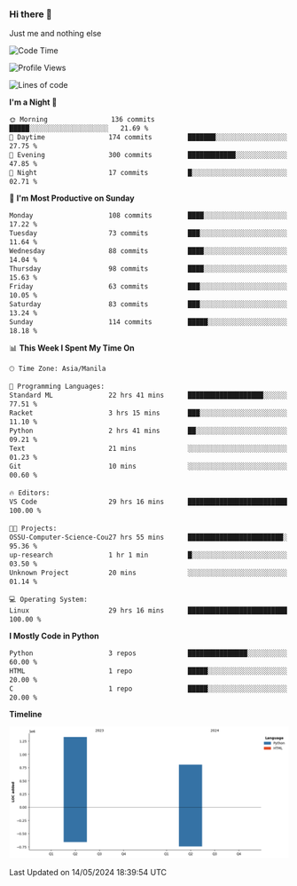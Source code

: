 ### Hi there 👋

Just me and nothing else


<!--START_SECTION:waka-->
![Code Time](http://img.shields.io/badge/Code%20Time-272%20hrs%2019%20mins-blue)

![Profile Views](http://img.shields.io/badge/Profile%20Views-9-blue)

![Lines of code](https://img.shields.io/badge/From%20Hello%20World%20I%27ve%20Written-2.1%20million%20lines%20of%20code-blue)

**I'm a Night 🦉** 

```text
🌞 Morning                136 commits         █████░░░░░░░░░░░░░░░░░░░░   21.69 % 
🌆 Daytime                174 commits         ███████░░░░░░░░░░░░░░░░░░   27.75 % 
🌃 Evening                300 commits         ████████████░░░░░░░░░░░░░   47.85 % 
🌙 Night                  17 commits          █░░░░░░░░░░░░░░░░░░░░░░░░   02.71 % 
```
📅 **I'm Most Productive on Sunday** 

```text
Monday                   108 commits         ████░░░░░░░░░░░░░░░░░░░░░   17.22 % 
Tuesday                  73 commits          ███░░░░░░░░░░░░░░░░░░░░░░   11.64 % 
Wednesday                88 commits          ████░░░░░░░░░░░░░░░░░░░░░   14.04 % 
Thursday                 98 commits          ████░░░░░░░░░░░░░░░░░░░░░   15.63 % 
Friday                   63 commits          ███░░░░░░░░░░░░░░░░░░░░░░   10.05 % 
Saturday                 83 commits          ███░░░░░░░░░░░░░░░░░░░░░░   13.24 % 
Sunday                   114 commits         █████░░░░░░░░░░░░░░░░░░░░   18.18 % 
```


📊 **This Week I Spent My Time On** 

```text
🕑︎ Time Zone: Asia/Manila

💬 Programming Languages: 
Standard ML              22 hrs 41 mins      ███████████████████░░░░░░   77.51 % 
Racket                   3 hrs 15 mins       ███░░░░░░░░░░░░░░░░░░░░░░   11.10 % 
Python                   2 hrs 41 mins       ██░░░░░░░░░░░░░░░░░░░░░░░   09.21 % 
Text                     21 mins             ░░░░░░░░░░░░░░░░░░░░░░░░░   01.23 % 
Git                      10 mins             ░░░░░░░░░░░░░░░░░░░░░░░░░   00.60 % 

🔥 Editors: 
VS Code                  29 hrs 16 mins      █████████████████████████   100.00 % 

🐱‍💻 Projects: 
OSSU-Computer-Science-Cou27 hrs 55 mins      ████████████████████████░   95.36 % 
up-research              1 hr 1 min          █░░░░░░░░░░░░░░░░░░░░░░░░   03.50 % 
Unknown Project          20 mins             ░░░░░░░░░░░░░░░░░░░░░░░░░   01.14 % 

💻 Operating System: 
Linux                    29 hrs 16 mins      █████████████████████████   100.00 % 
```

**I Mostly Code in Python** 

```text
Python                   3 repos             ███████████████░░░░░░░░░░   60.00 % 
HTML                     1 repo              █████░░░░░░░░░░░░░░░░░░░░   20.00 % 
C                        1 repo              █████░░░░░░░░░░░░░░░░░░░░   20.00 % 
```



**Timeline**

![Lines of Code chart](https://raw.githubusercontent.com/brutist/brutist/main/assets/bar_graph.png)


 Last Updated on 14/05/2024 18:39:54 UTC
<!--END_SECTION:waka-->
